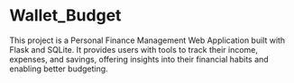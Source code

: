 # Wallet_Budget
This project is a Personal Finance Management Web Application built with Flask and SQLite. It provides users with tools to track their income, expenses, and savings, offering insights into their financial habits and enabling better budgeting.
